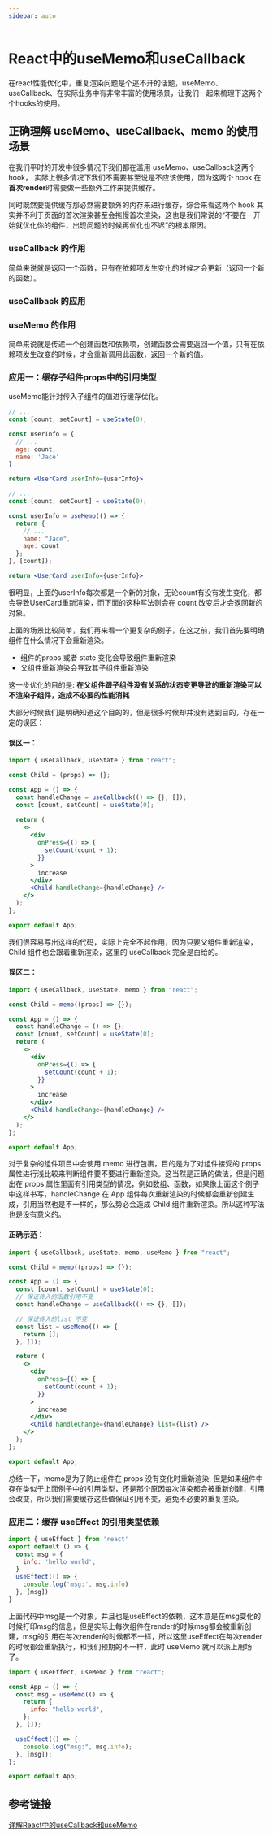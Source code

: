 ```yaml
---
sidebar: auto
---
```


# React中的useMemo和useCallback

在react性能优化中，重复渲染问题是个逃不开的话题，useMemo、useCallback、在实际业务中有非常丰富的使用场景，让我们一起来梳理下这两个个hooks的使用。

## 正确理解 useMemo、useCallback、memo 的使用场景
在我们平时的开发中很多情况下我们都在滥用 useMemo、useCallback这两个 hook， 实际上很多情况下我们不需要甚至说是不应该使用，因为这两个 hook 在**首次render**时需要做一些额外工作来提供缓存。

同时既然要提供缓存那必然需要额外的内存来进行缓存，综合来看这两个 hook 其实并不利于页面的首次渲染甚至会拖慢首次渲染，这也是我们常说的“不要在一开始就优化你的组件，出现问题的时候再优化也不迟”的根本原因。

### useCallback 的作用
简单来说就是返回一个函数，只有在依赖项发生变化的时候才会更新（返回一个新的函数）。

### useCallback 的应用


### useMemo 的作用

简单来说就是传递一个创建函数和依赖项，创建函数会需要返回一个值，只有在依赖项发生改变的时候，才会重新调用此函数，返回一个新的值。

### 应用一：缓存子组件props中的引用类型

useMemo能针对传入子组件的值进行缓存优化。

```jsx
// ...
const [count, setCount] = useState(0);

const userInfo = {
  // ...
  age: count,
  name: 'Jace'
}

return <UserCard userInfo={userInfo}>
```

```jsx
// ...
const [count, setCount] = useState(0);

const userInfo = useMemo(() => {
  return {
    // ...
    name: "Jace",
    age: count
  };
}, [count]);

return <UserCard userInfo={userInfo}>
```

很明显，上面的userInfo每次都是一个新的对象，无论count有没有发生变化，都会导致UserCard重新渲染，而下面的这种写法则会在 count 改变后才会返回新的对象。

上面的场景比较简单，我们再来看一个更复杂的例子，在这之前，我们首先要明确组件在什么情况下会重新渲染。
- 组件的props 或者 state 变化会导致组件重新渲染
- 父组件重新渲染会导致其子组件重新渲染

这一步优化的目的是: **在父组件跟子组件没有关系的状态变更导致的重新渲染可以不渲染子组件，造成不必要的性能消耗**

大部分时候我们是明确知道这个目的的，但是很多时候却并没有达到目的，存在一定的误区：

#### 误区一：

```jsx
import { useCallback, useState } from "react";

const Child = (props) => {};

const App = () => {
  const handleChange = useCallback(() => {}, []);
  const [count, setCount] = useState(0);
  
  return (
    <>
      <div
        onPress={() => {
          setCount(count + 1);
        }}
      >
        increase
      </div>
      <Child handleChange={handleChange} />
    </>
  );
};

export default App;
```

我们很容易写出这样的代码，实际上完全不起作用，因为只要父组件重新渲染，Child 组件也会跟着重新渲染，这里的 useCallback 完全是白给的。

#### 误区二：

```jsx
import { useCallback, useState, memo } from "react";

const Child = memo((props) => {});

const App = () => {
  const handleChange = () => {};
  const [count, setCount] = useState(0);
  return (
    <>
      <div
        onPress={() => {
          setCount(count + 1);
        }}
      >
        increase
      </div>
      <Child handleChange={handleChange} />
    </>
  );
};

export default App;
```

对于复杂的组件项目中会使用 memo 进行包裹，目的是为了对组件接受的 props 属性进行浅比较来判断组件要不要进行重新渲染。这当然是正确的做法，但是问题出在 props 属性里面有引用类型的情况，例如数组、函数，如果像上面这个例子中这样书写，handleChange 在 App 组件每次重新渲染的时候都会重新创建生成，引用当然也是不一样的，那么势必会造成 Child 组件重新渲染。所以这种写法也是没有意义的。


#### 正确示范：

```jsx
import { useCallback, useState, memo, useMemo } from "react";

const Child = memo((props) => {});

const App = () => {
  const [count, setCount] = useState(0);
  // 保证传入的函数引用不变
  const handleChange = useCallback(() => {}, []);

  // 保证传入的list 不变
  const list = useMemo(() => {
    return [];
  }, []);

  return (
    <>
      <div
        onPress={() => {
          setCount(count + 1);
        }}
      >
        increase
      </div>
      <Child handleChange={handleChange} list={list} />
    </>
  );
};

export default App;
```

总结一下，memo是为了防止组件在 props 没有变化时重新渲染, 但是如果组件中存在类似于上面例子中的引用类型，还是那个原因每次渲染都会被重新创建，引用会改变，所以我们需要缓存这些值保证引用不变，避免不必要的重复渲染。


### 应用二：缓存 useEffect 的引用类型依赖

```jsx
import { useEffect } from 'react'
export default () => {
  const msg = {
    info: 'hello world',
  }
  useEffect(() => {
    console.log('msg:', msg.info)
  }, [msg])
}
```

上面代码中msg是一个对象，并且也是useEffect的依赖，这本意是在msg变化的时候打印msg的信息，但是实际上每次组件在render的时候msg都会被重新创建，msg的引用在每次render的时候都不一样，所以这里useEffect在每次render的时候都会重新执行，和我们预期的不一样，此时 useMemo 就可以派上用场了。

```jsx
import { useEffect, useMemo } from "react";

const App = () => {
  const msg = useMemo(() => {
    return {
      info: "hello world",
    };
  }, []);

  useEffect(() => {
    console.log("msg:", msg.info);
  }, [msg]);
};

export default App;
```

## 参考链接
[详解React中的useCallback和useMemo](https://juejin.cn/post/6844904101445124110#heading-7)